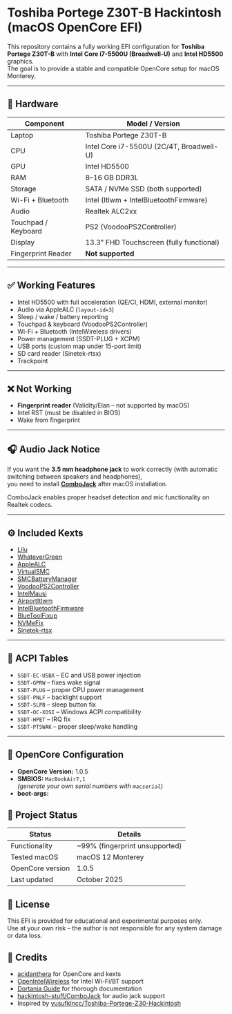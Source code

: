 # Toshiba Portege Z30T-B Hackintosh (macOS OpenCore EFI)

This repository contains a fully working EFI configuration for **Toshiba Portege Z30T-B** with **Intel Core i7-5500U (Broadwell-U)** and **Intel HD5500** graphics.  
The goal is to provide a stable and compatible OpenCore setup for macOS Monterey.

---

## 🧠 Hardware

| Component | Model / Version |
|------------|----------------|
| Laptop | Toshiba Portege Z30T-B |
| CPU | Intel Core i7-5500U (2C/4T, Broadwell-U) |
| GPU | Intel HD5500 |
| RAM | 8–16 GB DDR3L |
| Storage | SATA / NVMe SSD (both supported) |
| Wi-Fi + Bluetooth | Intel (Itlwm + IntelBluetoothFirmware) |
| Audio | Realtek ALC2xx |
| Touchpad / Keyboard | PS2 (VoodooPS2Controller) |
| Display | 13.3" FHD Touchscreen (fully functional) |
| Fingerprint Reader | **Not supported** |

---

## ✅ Working Features

- Intel HD5500 with full acceleration (QE/CI, HDMI, external monitor)
- Audio via AppleALC (`layout-id=3`)
- Sleep / wake / battery reporting
- Touchpad & keyboard (VoodooPS2Controller)
- Wi-Fi + Bluetooth (IntelWireless drivers)
- Power management (SSDT-PLUG + XCPM)
- USB ports (custom map under 15-port limit)
- SD card reader (Sinetek-rtsx)
- Trackpoint

---

## ❌ Not Working

- **Fingerprint reader** (Validity/Elan – not supported by macOS)
- Intel RST (must be disabled in BIOS)
- Wake from fingerprint

---

## 🎧 Audio Jack Notice

If you want the **3.5 mm headphone jack** to work correctly (with automatic switching between speakers and headphones),  
you need to install **[ComboJack](https://github.com/hackintosh-stuff/ComboJack)** after macOS installation.  

ComboJack enables proper headset detection and mic functionality on Realtek codecs.

---

## ⚙️ Included Kexts

- [Lilu](https://github.com/acidanthera/Lilu)
- [WhateverGreen](https://github.com/acidanthera/WhateverGreen)
- [AppleALC](https://github.com/acidanthera/AppleALC)
- [VirtualSMC](https://github.com/acidanthera/VirtualSMC)
- [SMCBatteryManager](https://github.com/acidanthera/VirtualSMC)
- [VoodooPS2Controller](https://github.com/acidanthera/VoodooPS2)
- [IntelMausi](https://github.com/acidanthera/IntelMausi)
- [AirportItlwm](https://github.com/OpenIntelWireless/itlwm)
- [IntelBluetoothFirmware](https://github.com/OpenIntelWireless/IntelBluetoothFirmware)
- [BlueToolFixup](https://github.com/acidanthera/BrcmPatchRAM)
- [NVMeFix](https://github.com/acidanthera/NVMeFix)
- [Sinetek-rtsx](https://github.com/cholonam/Sinetek-rtsx)

---

## 🧩 ACPI Tables

- `SSDT-EC-USBX` – EC and USB power injection  
- `SSDT-GPRW` – fixes wake signal  
- `SSDT-PLUG` – proper CPU power management  
- `SSDT-PNLF` – backlight support  
- `SSDT-SLPB` – sleep button fix  
- `SSDT-OC-XOSI` – Windows ACPI compatibility  
- `SSDT-HPET` – IRQ fix  
- `SSDT-PTSWAK` – proper sleep/wake handling  

---

## 🧰 OpenCore Configuration

- **OpenCore Version:** 1.0.5  
- **SMBIOS:** `MacBookAir7,1`  
  _(generate your own serial numbers with `macserial`)_
- **boot-args:**

## 🧾 Project Status

| Status | Details |
|--------|----------|
| Functionality | ~99% (fingerprint unsupported) |
| Tested macOS | macOS 12 Monterey |
| OpenCore version | 1.0.5 |
| Last updated | October 2025 |

## 📜 License

This EFI is provided for educational and experimental purposes only.  
Use at your own risk – the author is not responsible for any system damage or data loss.

## 🙌 Credits

- [acidanthera](https://github.com/acidanthera) for OpenCore and kexts  
- [OpenIntelWireless](https://github.com/OpenIntelWireless) for Intel Wi-Fi/BT support  
- [Dortania Guide](https://dortania.github.io/OpenCore-Install-Guide/) for thorough documentation  
- [hackintosh-stuff/ComboJack](https://github.com/hackintosh-stuff/ComboJack) for audio jack support  
- Inspired by [yusufklncc/Toshiba-Portege-Z30-Hackintosh](https://github.com/yusufklncc/Toshiba-Portege-Z30-Hackintosh)
